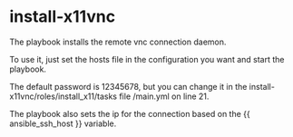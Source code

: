 # install-x11vnc
The playbook installs the remote vnc connection daemon.

To use it, just set the hosts file in the configuration you want and start the playbook.

The default password is 12345678, but you can change it in the install-x11vnc/roles/install_x11/tasks file
/main.yml on line 21.

The playbook also sets the ip for the connection based on the {{ ansible_ssh_host }} variable.
